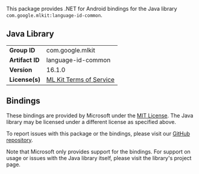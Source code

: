This package provides .NET for Android bindings for the Java library `com.google.mlkit:language-id-common`.

## Java Library

| | |
|-|-|
| **Group ID** | com.google.mlkit |
| **Artifact ID** | language-id-common |
| **Version** | 16.1.0 |
| **License(s)** | [ML Kit Terms of Service](https://developers.google.com/ml-kit/terms) |

## Bindings

These bindings are provided by Microsoft under the [MIT License](https://opensource.org/licenses/MIT). The Java
library may be licensed under a different license as specified above.

To report issues with this package or the bindings, please visit our [GitHub repository](https://aka.ms/android-libraries).

Note that Microsoft only provides support for the bindings. For support on
usage or issues with the Java library itself, please visit the library's project page.
